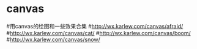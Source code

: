 # canvas
#用canvas的绘图和一些效果合集
#http://wx.karlew.com/canvas/afraid/
#http://wx.karlew.com/canvas/cat/
#http://wx.karlew.com/canvas/boom/
#http://wx.karlew.com/canvas/snow/
